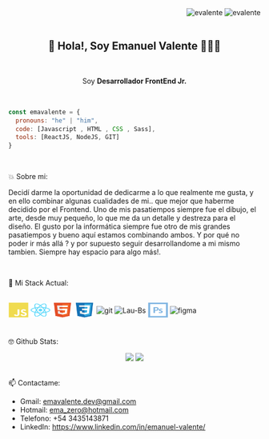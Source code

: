 <div align="right">
<img src="https://img.shields.io/github/followers/emavalente?color=pink&logo=github&style=for-the-badge" alt="evalente"> 
<img src="https://img.shields.io/github/watchers/emavalente/emavalente?color=pink&logo=github&style=for-the-badge" alt="evalente" />
</div>
<br> 

<p align="center" width="300">
   <h2 align="center">👋 Hola!, Soy Emanuel Valente 👨🏻‍💻</h2>
</p>
<br> 
<p align="center">Soy <strong>Desarrollador FrontEnd Jr.</strong></p>
<br> 
 
```javascript
const emavalente = {
  pronouns: "he" | "him",
  code: [Javascript , HTML , CSS , Sass],
  tools: [ReactJS, NodeJS, GIT]
}
```
<br> 
<p width="300">💥 Sobre mi:</p>
<p align="left">
Decidí darme la oportunidad de dedicarme a lo que realmente me gusta, y en ello combinar algunas cualidades de mi.. que mejor que haberme decidido por el Frontend.
Uno de mis pasatiempos siempre fue el dibujo, el arte, desde muy pequeño, lo que me da un detalle y destreza para el diseño. El gusto por la informática siempre fue otro de mis grandes pasatiempos y bueno aquí estamos combinando ambos.
Y por qué no poder ir más allá ? y por supuesto seguir desarrollandome a mi mismo tambien. Siempre hay espacio para algo más!.
</p>
<br>

<p width="300">💫 Mi Stack Actual:</p>
<p align="left">
 <div style="display: inline_block"><br>
  <img align="center" alt="Lau-Js" height="30" width="40" src="https://raw.githubusercontent.com/devicons/devicon/master/icons/javascript/javascript-plain.svg"> 
  <img align="center" alt="Lau-React" height="30" width="40" src="https://raw.githubusercontent.com/devicons/devicon/master/icons/react/react-original.svg">
  <img align="center" alt="Rafa-HTML" height="30" width="40" src="https://raw.githubusercontent.com/devicons/devicon/master/icons/html5/html5-original.svg">
  <img align="center" alt="Rafa-CSS" height="30" width="40" src="https://raw.githubusercontent.com/devicons/devicon/master/icons/css3/css3-original.svg">
  <img align="center"src="https://www.vectorlogo.zone/logos/git-scm/git-scm-icon.svg" alt="git" width="40" height="30"/>
  <img align="center" alt="Lau-Bs"  height="30" width="40"src="https://cdn.jsdelivr.net/gh/devicons/devicon/icons/bootstrap/bootstrap-plain-wordmark.svg" />
 
  <img align="center" src="https://raw.githubusercontent.com/devicons/devicon/master/icons/photoshop/photoshop-line.svg" alt="photoshop" width="40" height="30"/>
  <img align="center" src="https://www.vectorlogo.zone/logos/figma/figma-icon.svg" alt="figma" width="40" height="30"/>
</div>
</p>

#

<p width="300">🤓 Github Stats:</p>
<div align="center">
   <a href="https://github.com/emavalente/emavalente"></a>
  <img height="150em" src="https://github-readme-stats.vercel.app/api?username=emavalente&show_icons=true&theme=dracula&include_all_commits=true&count_private=true"/>
  <img height="150em" src="https://github-readme-stats.vercel.app/api/top-langs/?username=emavalente&layout=compact&langs_count=7&theme=dracula"/>
</div><br>

<p>📫 Contactame: </p>

  - Gmail: emavalente.dev@gmail.com
  - Hotmail: ema_zero@hotmail.com
  - Telefono: +54 3435143871
  - LinkedIn: https://www.linkedin.com/in/emanuel-valente/
  
<!--
**emavalente/emavalente** is a ✨ _special_ ✨ repository because its `README.md` (this file) appears on your GitHub profile. --!>


